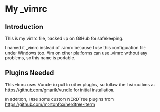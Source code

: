 # My _vimrc

## Introduction

This is my vimrc file, backed up on GitHub for safekeeping.

I named it _vimrc instead of .vimrc because I use this configuration file
under Windows too. Vim on other platforms can use _vimrc without any
problems, so this name is portable.

## Plugins Needed

This vimrc uses Vundle to pull in other plugins, so follow the instructions at
https://github.com/gmarik/vundle for initial installation.

In addition, I use some custom NERDTree plugins from
https://github.com/mortonfox/nerdtree-iterm
